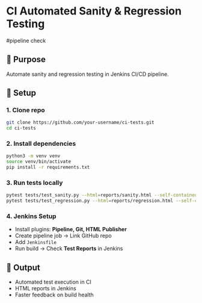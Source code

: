 # CI Automated Sanity & Regression Testing
#pipeline check

## 🔹 Purpose
Automate sanity and regression testing in Jenkins CI/CD pipeline.

## 🔹 Setup

### 1. Clone repo
```bash
git clone https://github.com/your-username/ci-tests.git
cd ci-tests
```

### 2. Install dependencies
```bash
python3 -m venv venv
source venv/bin/activate
pip install -r requirements.txt
```

### 3. Run tests locally
```bash
pytest tests/test_sanity.py --html=reports/sanity.html --self-contained-html
pytest tests/test_regression.py --html=reports/regression.html --self-contained-html
```

### 4. Jenkins Setup
- Install plugins: **Pipeline, Git, HTML Publisher**
- Create pipeline job → Link GitHub repo
- Add `Jenkinsfile`
- Run build → Check **Test Reports** in Jenkins

## 🔹 Output
- Automated test execution in CI
- HTML reports in Jenkins
- Faster feedback on build health
